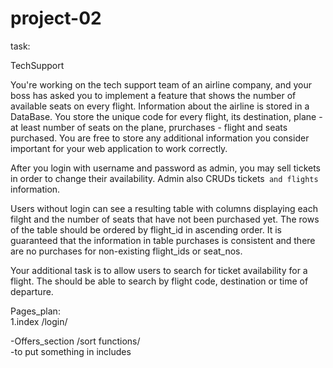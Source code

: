 # project-02
task:

TechSupport

You're working on the tech support team of an airline company, and your boss has asked you to implement a feature that shows the number of available seats on every flight.
Information about the airline is stored in a DataBase. You store the unique code for every flight, its destination, plane - at least number of seats on the plane, prurchases - flight and seats purchased. You are free to store any additional information you consider important for your web application to work correctly.

After you login with username and password as admin, you may sell tickets in order to change their availability.
Admin also CRUDs tickets` and flights` information.

Users without login can see a resulting table with columns displaying each filght and the number of seats that have not been purchased yet. The rows of the table should be ordered by flight_id in ascending order. It is guaranteed that the information in table purchases is consistent and there are no purchases for non-existing flight_ids or seat_nos.

Your additional task is to allow users to search for ticket availability for a flight. The should be able to search by flight code, destination or time of departure.


Pages_plan: <br>
1.index /login/ <br>

-Offers_section /sort functions/ <br>
-to put something in  includes <br>